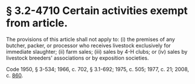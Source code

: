# § 3.2-4710 Certain activities exempt from article.

<p>The provisions of this article shall not apply to: (i) the premises of any butcher, packer, or processor who receives livestock exclusively for immediate slaughter; (ii) farm sales; (iii) sales by 4-H clubs; or (iv) sales by livestock breeders' associations or by exposition societies.</p><p>Code 1950, § 3-534; 1966, c. 702, § 3.1-692; 1975, c. 505; 1977, c. 21; 2008, c. <a href='http://lis.virginia.gov/cgi-bin/legp604.exe?081+ful+CHAP0860'>860</a>.</p>